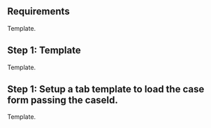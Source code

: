 ## Requirements
Template.<br> 

## Step 1: Template
Template.<br> 

## Step 1: Setup a tab template to load the case form passing the caseId.
Template.<br> 